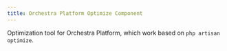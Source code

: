 ```yaml
---
title: Orchestra Platform Optimize Component
---
```


Optimization tool for Orchestra Platform, which work based on `php artisan optimize`.
